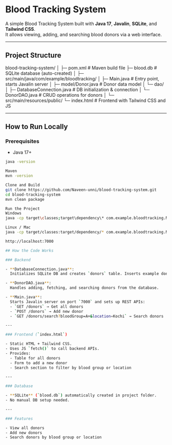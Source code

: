 
# Blood Tracking System

A simple Blood Tracking System built with **Java 17**, **Javalin**, **SQLite**, and **Tailwind CSS**.  
It allows viewing, adding, and searching blood donors via a web interface.

---

## Project Structure

blood-tracking-system/
│
├─ pom.xml # Maven build file
├─ blood.db # SQLite database (auto-created)
│
├─ src/main/java/com/example/bloodtracking/
│ ├─ Main.java # Entry point, starts Javalin server
│ ├─ model/Donor.java # Donor data model
│ └─ dao/
│ ├─ DatabaseConnection.java # DB initialization & connection
│ └─ DonorDAO.java # CRUD operations for donors
│
└─ src/main/resources/public/
└─ index.html # Frontend with Tailwind CSS and JS 


---

## How to Run Locally

### Prerequisites
- Java 17+  
```bash
java -version

Maven
mvn -version

Clone and Build
git clone https://github.com/Naveen-unni/blood-tracking-system.git
cd blood-tracking-system
mvn clean package

Run the Project
Windows
java -cp target\classes;target\dependency\* com.example.bloodtracking.Main

Linux / Mac
java -cp target/classes:target/dependency/* com.example.bloodtracking.Main

http://localhost:7000

## How the Code Works

### Backend

- **DatabaseConnection.java**:  
  Initializes SQLite DB and creates `donors` table. Inserts example donors on first run.

- **DonorDAO.java**:  
  Handles adding, fetching, and searching donors from the database.

- **Main.java**:  
  Starts Javalin server on port `7000` and sets up REST APIs:
  - `GET /donors` → Get all donors
  - `POST /donors` → Add new donor
  - `GET /donors/search?bloodGroup=A+&location=Kochi` → Search donors

---

### Frontend (`index.html`)

- Static HTML + Tailwind CSS.  
- Uses JS `fetch()` to call backend APIs.  
- Provides:
  - Table for all donors
  - Form to add a new donor
  - Search section to filter by blood group or location

---

### Database

- **SQLite** (`blood.db`) automatically created in project folder.  
- No manual DB setup needed.

---

### Features

- View all donors
- Add new donors
- Search donors by blood group or location
